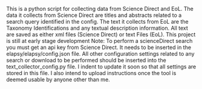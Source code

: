 This is a python script for collecting data from Science Direct and EoL. The data it collects from Science Direct are titles and abstracts related to a search query identified in the config. The text it collects from EoL are the Taxonomy Identifications and any textual description information. All text are saved as either xml files (Science Direct) or text Files (EoL). This project is still at early stage development Note: To perform a scienceDirect search you must get an api key from Science Direct. It needs to be inserted in the elapsy/elapsy/config.json file. All other configuration settings related to any search or download to be performed should be inserted into the text_collector_config.py file. I indent to update it soon so that all settings are stored in this file.
I also intend to upload instructions once the tool is deemed usable by anyone other than me.
